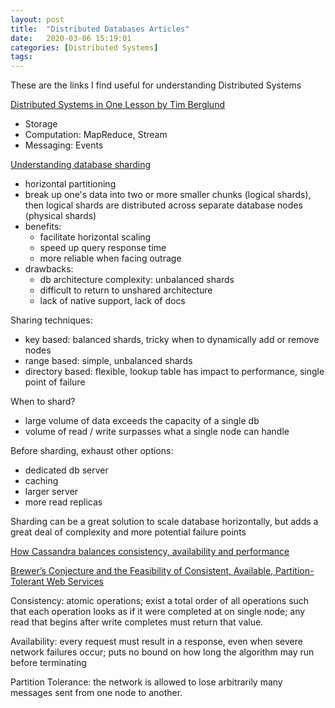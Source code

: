 ```yaml
---
layout: post
title:  "Distributed Databases Articles"
date:   2020-03-06 15:19:01 
categories: [Distributed Systems]
tags: 
---
```


These are the links I find useful for understanding Distributed Systems

[Distributed Systems in One Lesson by Tim Berglund](https://www.youtube.com/watch?v=Y6Ev8GIlbxc&t=1215s)  
- Storage
- Computation: MapReduce, Stream
- Messaging: Events


[Understanding database sharding](https://www.digitalocean.com/community/tutorials/understanding-database-sharding)  
- horizontal partitioning  
- break up one's data into two or more smaller chunks (logical shards), then logical shards are distributed across separate database nodes (physical shards)
- benefits: 
  - facilitate horizontal scaling
  - speed up query response time  
  - more reliable when facing outrage
- drawbacks:
  - db architecture complexity: unbalanced shards
  - difficult to return to unshared architecture
  - lack of native support, lack of docs  

Sharing techniques:
- key based: balanced shards, tricky when to dynamically add or remove nodes
- range based: simple, unbalanced shards
- directory based: flexible, lookup table has impact to performance, single point of failure  

When to shard?
- large volume of data exceeds the capacity of a single db
- volume of read / write surpasses what a single node can handle


Before sharding, exhaust other options:  
- dedicated db server
- caching
- larger server
- more read replicas

Sharding can be a great solution to scale database horizontally, but adds a great deal of complexity and more potential failure points


[How Cassandra balances consistency, availability and performance](https://www.datastax.com/blog/2019/05/how-apache-cassandratm-balances-consistency-availability-and-performance)  

[Brewer’s Conjecture and the Feasibility of Consistent, Available, Partition-Tolerant Web Services](http://citeseerx.ist.psu.edu/viewdoc/download?doi=10.1.1.67.6951&rep=rep1&type=pdf)

Consistency: atomic operations; exist a total order of all operations such that each operation looks as if it were completed at on single node; any read that begins after write completes must return that value.

Availability: every request must result in a response, even when severe network failures occur; puts no bound on how long the algorithm may run before terminating

Partition Tolerance: the network is allowed to lose arbitrarily many messages sent from one node to another.

